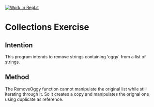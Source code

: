 [![Work in Repl.it](https://classroom.github.com/assets/work-in-replit-14baed9a392b3a25080506f3b7b6d57f295ec2978f6f33ec97e36a161684cbe9.svg)](https://classroom.github.com/online_ide?assignment_repo_id=2970334&assignment_repo_type=AssignmentRepo)
# Collections Exercise

## Intention

This program intends to remove strings containing 'oggy' from a list of strings.

## Method

The RemoveOggy function cannot manipulate the original list while still iterating through it. So it creates a copy and manipulates the orignal one using duplicate as reference.

